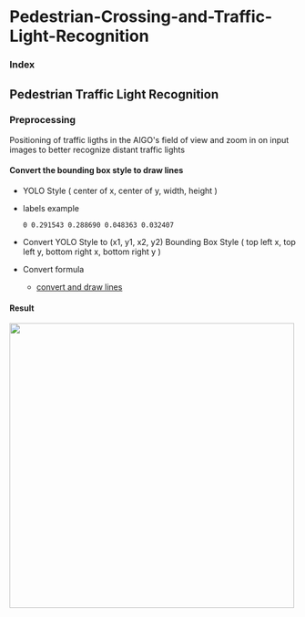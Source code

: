 # Pedestrian-Crossing-and-Traffic-Light-Recognition

### Index


## Pedestrian Traffic Light Recognition


### Preprocessing
  Positioning of traffic ligths in the AIGO's field of view and zoom in on input images to better recognize distant traffic lights 
  #### Convert the bounding box style to draw lines
  * YOLO Style
    ( center of x, center of y, width, height )
  * labels example
    ```
    0 0.291543 0.288690 0.048363 0.032407
    ```
  * Convert YOLO Style to (x1, y1, x2, y2) Bounding Box Style
      ( top left x, top left y, bottom right x, bottom right y )

  * Convert formula
    * [convert and draw lines]()


   #### Result
  <img src="https://user-images.githubusercontent.com/68395698/124228912-d35a3f00-db47-11eb-8b3c-15c1715c9af6.jpg" width=500>


 
